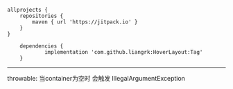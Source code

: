 ```
allprojects {
    repositories {
        maven { url 'https://jitpack.io' }
    }
}

	dependencies {
	        implementation 'com.github.liangrk:HoverLayout:Tag'
	}
```


--------
throwable:
当container为空时 会触发 IllegalArgumentException